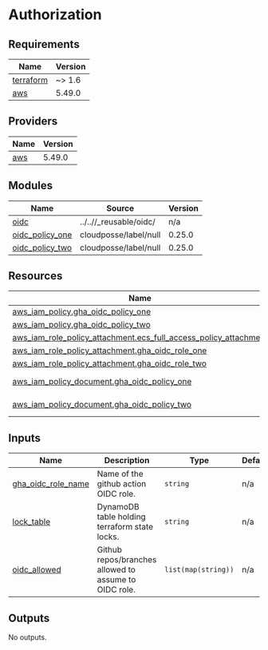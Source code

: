 # Authorization

<!-- BEGIN_TF_DOCS -->
## Requirements

| Name | Version |
|------|---------|
| <a name="requirement_terraform"></a> [terraform](#requirement\_terraform) | ~> 1.6 |
| <a name="requirement_aws"></a> [aws](#requirement\_aws) | 5.49.0 |

## Providers

| Name | Version |
|------|---------|
| <a name="provider_aws"></a> [aws](#provider\_aws) | 5.49.0 |

## Modules

| Name | Source | Version |
|------|--------|---------|
| <a name="module_oidc"></a> [oidc](#module\_oidc) | ../..//_reusable/oidc/ | n/a |
| <a name="module_oidc_policy_one"></a> [oidc\_policy\_one](#module\_oidc\_policy\_one) | cloudposse/label/null | 0.25.0 |
| <a name="module_oidc_policy_two"></a> [oidc\_policy\_two](#module\_oidc\_policy\_two) | cloudposse/label/null | 0.25.0 |

## Resources

| Name | Type |
|------|------|
| [aws_iam_policy.gha_oidc_policy_one](https://registry.terraform.io/providers/hashicorp/aws/5.49.0/docs/resources/iam_policy) | resource |
| [aws_iam_policy.gha_oidc_policy_two](https://registry.terraform.io/providers/hashicorp/aws/5.49.0/docs/resources/iam_policy) | resource |
| [aws_iam_role_policy_attachment.ecs_full_access_policy_attachment](https://registry.terraform.io/providers/hashicorp/aws/5.49.0/docs/resources/iam_role_policy_attachment) | resource |
| [aws_iam_role_policy_attachment.gha_oidc_role_one](https://registry.terraform.io/providers/hashicorp/aws/5.49.0/docs/resources/iam_role_policy_attachment) | resource |
| [aws_iam_role_policy_attachment.gha_oidc_role_two](https://registry.terraform.io/providers/hashicorp/aws/5.49.0/docs/resources/iam_role_policy_attachment) | resource |
| [aws_iam_policy_document.gha_oidc_policy_one](https://registry.terraform.io/providers/hashicorp/aws/5.49.0/docs/data-sources/iam_policy_document) | data source |
| [aws_iam_policy_document.gha_oidc_policy_two](https://registry.terraform.io/providers/hashicorp/aws/5.49.0/docs/data-sources/iam_policy_document) | data source |

## Inputs

| Name | Description | Type | Default | Required |
|------|-------------|------|---------|:--------:|
| <a name="input_gha_oidc_role_name"></a> [gha\_oidc\_role\_name](#input\_gha\_oidc\_role\_name) | Name of the github action OIDC role. | `string` | n/a | yes |
| <a name="input_lock_table"></a> [lock\_table](#input\_lock\_table) | DynamoDB table holding terraform state locks. | `string` | n/a | yes |
| <a name="input_oidc_allowed"></a> [oidc\_allowed](#input\_oidc\_allowed) | Github repos/branches allowed to assume to OIDC role. | `list(map(string))` | n/a | yes |

## Outputs

No outputs.
<!-- END_TF_DOCS -->